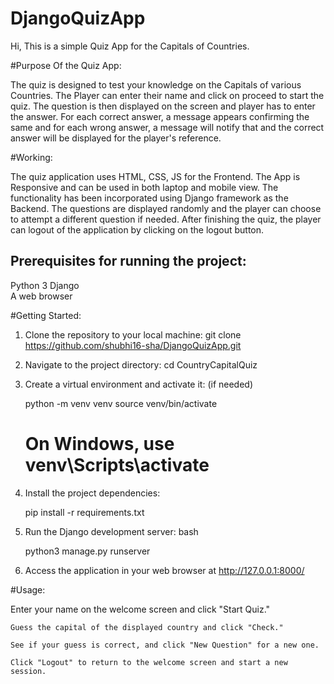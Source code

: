 # DjangoQuizApp
Hi, This is a simple Quiz App for the Capitals of Countries.

#Purpose Of the Quiz App:

The quiz is designed to test your knowledge on the Capitals of various Countries.
The Player can enter their name and click on proceed to start the quiz.
The question is then displayed on the screen and player has to enter the answer.
For each correct answer, a message appears confirming the same and for each wrong answer, a message will notify that and the correct answer will be displayed for the player's reference.

#Working:

The quiz application uses HTML, CSS, JS for the Frontend. 
The App is Responsive and can be used in both laptop and mobile view. 
The functionality has been incorporated using Django framework as the Backend. 
The questions are displayed randomly and the player can choose to attempt a different question if needed.
After finishing the quiz, the player can logout of the application by clicking on the logout button.


## Prerequisites for running the project:
Python 3 
Django  
A web browser 

#Getting Started:

1. Clone the repository to your local machine: 
git clone https://github.com/shubhi16-sha/DjangoQuizApp.git

2. Navigate to the project directory:
cd CountryCapitalQuiz

3. Create a virtual environment and activate it: (if needed)

   python -m venv venv 
   source venv/bin/activate 
   # On Windows, use venv\Scripts\activate

4. Install the project dependencies:
   
   pip install -r requirements.txt

5. Run the Django development server:
   bash

   python3 manage.py runserver 

6. Access the application in your web browser at http://127.0.0.1:8000/ 


#Usage:

  Enter your name on the welcome screen and click "Start Quiz."

	Guess the capital of the displayed country and click "Check."
	
	See if your guess is correct, and click "New Question" for a new one.

	Click "Logout" to return to the welcome screen and start a new session.
